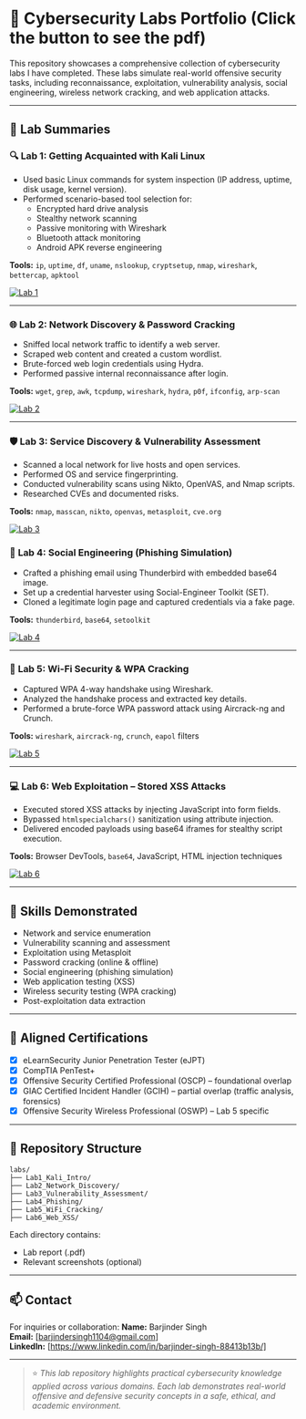 # 🔐 Cybersecurity Labs Portfolio (Click the button to see the pdf)

This repository showcases a comprehensive collection of cybersecurity labs I have completed. These labs simulate real-world offensive security tasks, including reconnaissance, exploitation, vulnerability analysis, social engineering, wireless network cracking, and web application attacks.

---

## 🧪 Lab Summaries

### 🔍 **Lab 1: Getting Acquainted with Kali Linux**
- Used basic Linux commands for system inspection (IP address, uptime, disk usage, kernel version).
- Performed scenario-based tool selection for:
  - Encrypted hard drive analysis
  - Stealthy network scanning
  - Passive monitoring with Wireshark
  - Bluetooth attack monitoring
  - Android APK reverse engineering

**Tools:** `ip`, `uptime`, `df`, `uname`, `nslookup`, `cryptsetup`, `nmap`, `wireshark`, `bettercap`, `apktool`

<p>
  <a href="https://raw.githubusercontent.com/Singh050/Security-Labs/main/Lab%201.pdf" target="_blank">
    <img src="https://img.shields.io/badge/Lab%201%3A%20Getting%20Acquainted%20with%20Kali%20Linux-View%20PDF-blue?style=for-the-badge&logo=readthedocs" alt="Lab 1">
  </a>
</p>


---

### 🌐 **Lab 2: Network Discovery & Password Cracking**
- Sniffed local network traffic to identify a web server.
- Scraped web content and created a custom wordlist.
- Brute-forced web login credentials using Hydra.
- Performed passive internal reconnaissance after login.

**Tools:** `wget`, `grep`, `awk`, `tcpdump`, `wireshark`, `hydra`, `p0f`, `ifconfig`, `arp-scan`

<p>
  <a href="https://raw.githubusercontent.com/Singh050/Security-Labs/main/201.pdf" target="_blank">
    <img src="https://img.shields.io/badge/Lab%202%3A%20Network%20Discovery%20%26%20Password%20Cracking-View%20PDF-blue?style=for-the-badge&logo=readthedocs" alt="Lab 2">
  </a>
</p>


---

### 🛡️ **Lab 3: Service Discovery & Vulnerability Assessment**
- Scanned a local network for live hosts and open services.
- Performed OS and service fingerprinting.
- Conducted vulnerability scans using Nikto, OpenVAS, and Nmap scripts.
- Researched CVEs and documented risks.

**Tools:** `nmap`, `masscan`, `nikto`, `openvas`, `metasploit`, `cve.org`

<p>
  <a href="https://raw.githubusercontent.com/Singh050/Security-Labs/main/202.pdf" target="_blank">
    <img src="https://img.shields.io/badge/Lab%203%3A%20Service%20Discovery%20%26%20Vulnerability%20Assessment-View%20PDF-blue?style=for-the-badge&logo=readthedocs" alt="Lab 3">
  </a>
</p

---

### 🎣 **Lab 4: Social Engineering (Phishing Simulation)**
- Crafted a phishing email using Thunderbird with embedded base64 image.
- Set up a credential harvester using Social-Engineer Toolkit (SET).
- Cloned a legitimate login page and captured credentials via a fake page.

**Tools:** `thunderbird`, `base64`, `setoolkit`

<p>
  <a href="https://raw.githubusercontent.com/Singh050/Security-Labs/main/203.pdf" target="_blank">
    <img src="https://img.shields.io/badge/Lab%204%3A%20Social%20Engineering%20%28Phishing%20Simulation%29-View%20PDF-blue?style=for-the-badge&logo=readthedocs" alt="Lab 4">
  </a>
</p>

---

### 📶 **Lab 5: Wi-Fi Security & WPA Cracking**
- Captured WPA 4-way handshake using Wireshark.
- Analyzed the handshake process and extracted key details.
- Performed a brute-force WPA password attack using Aircrack-ng and Crunch.

**Tools:** `wireshark`, `aircrack-ng`, `crunch`, `eapol` filters

<p>
  <a href="https://raw.githubusercontent.com/Singh050/Security-Labs/main/204.pdf" target="_blank">
    <img src="https://img.shields.io/badge/Lab%205%3A%20Wi--Fi%20Security%20%26%20WPA%20Cracking-View%20PDF-blue?style=for-the-badge&logo=readthedocs" alt="Lab 5">
  </a>
</p>

---

### 💻 **Lab 6: Web Exploitation – Stored XSS Attacks**
- Executed stored XSS attacks by injecting JavaScript into form fields.
- Bypassed `htmlspecialchars()` sanitization using attribute injection.
- Delivered encoded payloads using base64 iframes for stealthy script execution.

**Tools:** Browser DevTools, `base64`, JavaScript, HTML injection techniques

<p>
  <a href="https://raw.githubusercontent.com/Singh050/Security-Labs/main/205.pdf" target="_blank">
    <img src="https://img.shields.io/badge/Lab%206%3A%20Web%20Exploitation%20--%20Stored%20XSS%20Attacks-View%20PDF-blue?style=for-the-badge&logo=readthedocs" alt="Lab 6">
  </a>
</p>

---

## 🎯 Skills Demonstrated
- Network and service enumeration
- Vulnerability scanning and assessment
- Exploitation using Metasploit
- Password cracking (online & offline)
- Social engineering (phishing simulation)
- Web application testing (XSS)
- Wireless security testing (WPA cracking)
- Post-exploitation data extraction

---

## 🧠 Aligned Certifications
- [x] eLearnSecurity Junior Penetration Tester (eJPT)
- [x] CompTIA PenTest+
- [x] Offensive Security Certified Professional (OSCP) – foundational overlap
- [x] GIAC Certified Incident Handler (GCIH) – partial overlap (traffic analysis, forensics)
- [x] Offensive Security Wireless Professional (OSWP) – Lab 5 specific

---

## 📂 Repository Structure
```
labs/
├── Lab1_Kali_Intro/
├── Lab2_Network_Discovery/
├── Lab3_Vulnerability_Assessment/
├── Lab4_Phishing/
├── Lab5_WiFi_Cracking/
├── Lab6_Web_XSS/
```

Each directory contains:
- Lab report (.pdf)
- Relevant screenshots (optional)

---

## 📫 Contact
For inquiries or collaboration:
**Name:** Barjinder Singh  
**Email:** [barjindersingh1104@gmail.com]  
**LinkedIn:** [https://www.linkedin.com/in/barjinder-singh-88413b13b/] 

---

> ⭐ *This lab repository highlights practical cybersecurity knowledge applied across various domains. Each lab demonstrates real-world offensive and defensive security concepts in a safe, ethical, and academic environment.*
